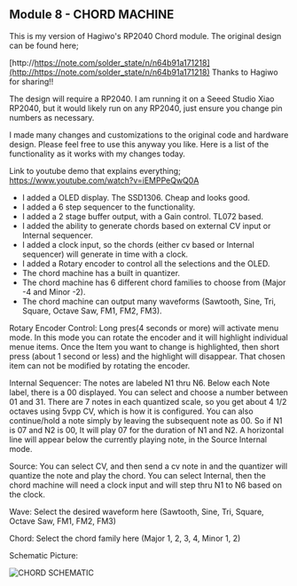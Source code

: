 ## Module 8 - CHORD MACHINE

This is my version of Hagiwo's RP2040 Chord module.  The original design can be found here;

[http://https://note.com/solder_state/n/n64b91a171218](http://https://note.com/solder_state/n/n64b91a171218)
Thanks to Hagiwo for sharing!!

The design will require a RP2040.  I am running it on a Seeed Studio Xiao RP2040, but it would likely run on any RP2040, just ensure you change pin numbers as necessary.

I made many changes and customizations to the original code and hardware design.  Please feel free to use this anyway you like.  Here is a list of the functionality as it works with my changes today.

Link to youtube demo that explains everything;
https://www.youtube.com/watch?v=iEMPPeQwQ0A

- I added a OLED display.  The SSD1306.  Cheap and looks good.
- I added a 6 step sequencer to the functionality.
- I added a 2 stage buffer output, with a Gain control.  TL072 based.
- I added the ability to generate chords based on external CV input or Internal sequencer.
- I added a clock input, so the chords (either cv based or Internal sequencer) will generate in time with a clock.
- I added a Rotary encoder to control all the selections and the OLED.
- The chord machine has a built in quantizer.
- The chord machine has 6 different chord families to choose from (Major -4 and Minor -2).
- The chord machine can output many waveforms (Sawtooth, Sine, Tri, Square, Octave Saw, FM1, FM2, FM3).


Rotary Encoder Control:  Long pres(4 seconds or more) will activate menu mode.  In this mode you can rotate the encoder and it will highlight individual menue items.  Once the Item you want to change is highlighted, then short press (about 1 second or less) and the highlight will disappear.  That chosen item can not be modified by rotating the encoder.

Internal Sequencer:  The notes are labeled N1 thru N6.  Below each Note label, there is a 00 displayed.  You can select and choose a number between 01 and 31.  There are 7 notes in each quantized scale, so you get about 4 1/2 octaves using 5vpp CV, which is how it is configured.  You can also continue/hold a note simply by leaving the subsequent note as 00.  So if N1 is 07 and N2 is 00, It will play 07 for the duration of N1 and N2.  A horizontal line will appear below the currently playing note, in the Source Internal mode.

Source:  You can select CV, and then send a cv note in and the quantizer will quantize the note and play the chord.  You can select Internal, then the chord machine will need a clock input and will step thru N1 to N6 based on the clock.

Wave:  Select the desired waveform here (Sawtooth, Sine, Tri, Square, Octave Saw, FM1, FM2, FM3)

Chord:  Select the chord family here (Major 1, 2, 3, 4, Minor 1, 2)

Schematic Picture:

![CHORD SCHEMATIC](https://github.com/n9jcv/Eurorack-Modular/assets/6472203/93fbe238-7680-4383-93ee-74aaa54347b4)
